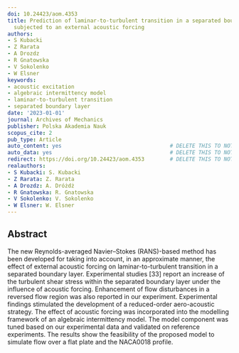 ```yaml
---
doi: 10.24423/aom.4353
title: Prediction of laminar-to-turbulent transition in a separated boundary layer
  subjected to an external acoustic forcing
authors:
- S Kubacki
- Z Rarata
- A Drozdz
- R Gnatowska
- V Sokolenko
- W Elsner
keywords:
- acoustic excitation
- algebraic intermittency model
- laminar-to-turbulent transition
- separated boundary layer
date: '2023-01-01'
journal: Archives of Mechanics
publisher: Polska Akademia Nauk
scopus_cite: 2
pub_type: Article
auto_content: yes                                  # DELETE THIS TO NOT AUTO GENERATE CONTENT
auto_data: yes                                     # DELETE THIS TO NOT AUTO GENERATE METADATA
redirect: https://doi.org/10.24423/aom.4353        # DELETE THIS TO NOT REDIRECT
realauthors:
- S Kubacki: S. Kubacki
- Z Rarata: Z. Rarata
- A Drozdz: A. Dróżdż
- R Gnatowska: R. Gnatowska
- V Sokolenko: V. Sokolenko
- W Elsner: W. Elsner
---
```



## Abstract
The new Reynolds-averaged Navier–Stokes (RANS)-based method has been developed for taking into account, in an approximate manner, the effect of external acoustic forcing on laminar-to-turbulent transition in a separated boundary layer. Experimental studies [33] report an increase of the turbulent shear stress within the separated boundary layer under the influence of acoustic forcing. Enhancement of flow disturbances in a reversed flow region was also reported in our experiment. Experimental findings stimulated the development of a reduced-order aero-acoustic strategy. The effect of acoustic forcing was incorporated into the modelling framework of an algebraic intermittency model. The model component was tuned based on our experimental data and validated on reference experiments. The results show the feasibility of the proposed model to simulate flow over a flat plate and the NACA0018 profile.
